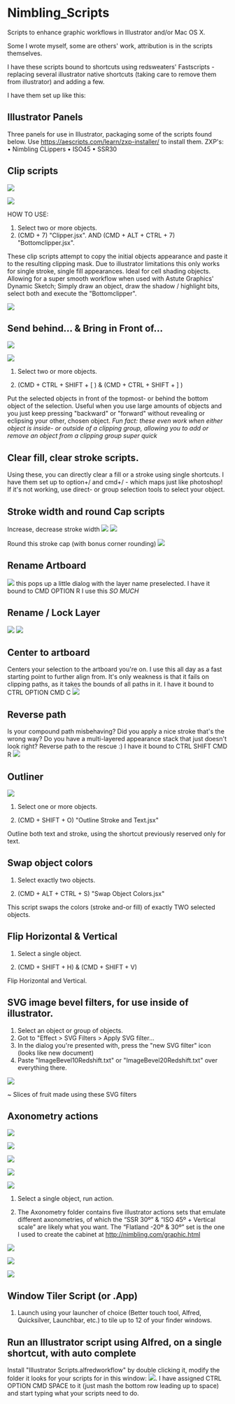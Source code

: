 Nimbling\_Scripts
=================

Scripts to enhance graphic workflows in Illustrator and/or Mac OS X.

Some I wrote myself, some are others' work, attribution is in the scripts themselves.

I have these scripts bound to shortcuts using redsweaters' Fastscripts -
replacing several illustrator native shortcuts (taking care to remove them from
illustrator) and adding a few.

I have them set up like this:

Illustrator Panels
------------
Three panels for use in Illustrator, packaging some of the scripts found below.
Use https://aescripts.com/learn/zxp-installer/ to install them.
ZXP's:
• Nimbling CLippers
• ISO45
• SSR30

Clip scripts
------------
![](<images/Clipper.png>)

![](<images/Bottomclipper.png>)

HOW TO USE:
1.  Select two or more objects.
2.  (CMD + 7) "Clipper.jsx". AND (CMD + ALT + CTRL + 7) "Bottomclipper.jsx".

These clip scripts attempt to copy the initial objects appearance and paste it
to the resulting clipping mask. Due to illustrator limitations this only works
for single stroke, single fill appearances. Ideal for cell shading objects.
Allowing for a super smooth workflow when used with Astute Graphics' Dynamic
Sketch; Simply draw an object, draw the shadow / highlight bits, select both and
execute the "Bottomclipper".

![](<images/VectorLips.gif>)


Send behind… & Bring in Front of…
---------------------------------
![](<images/Bring-in-Front-of.png>)

![](<images/Send-Behind.png>)

1.  Select two or more objects.

2.  (CMD + CTRL + SHIFT + [ ) & (CMD + CTRL + SHIFT + ] )

Put the selected objects in front of the topmost- or behind the bottom object of
the selection. Useful when you use large amounts of objects and you just keep
pressing "backward" or "forward" without revealing or eclipsing your other,
chosen object. *Fun fact: these even work when either object is inside- or
outside of a clipping group, allowing you to add or remove an object from a
clipping group super quick*

Clear fill, clear stroke scripts.
--------
Using these, you can directly clear a fill or a stroke using single shortcuts.
I have them set up to option+/ and cmd+/ - which maps just like photoshop!
If it's not working, use direct- or group selection tools to select your object.

Stroke width and round Cap scripts
--------
Increase, decrease stroke width
![](<images/Stroke%20Down.png>)
![](<images/Stroke%20Up.png>)

Round this stroke cap (with bonus corner rounding)
![](<images/RoundCap.png>)


Rename Artboard
--------
![](<images/Rename%20Artboard.png>)
this pops up a little dialog with the layer name preselected.
I have it bound to CMD OPTION R
I use this *SO MUCH*

Rename / Lock Layer
--------
![](<images/Rename%20Layer.png>)
![](<images/Layer%20Lock.png>)

Center to artboard
--------
Centers your selection to the artboard you're on. I use this all day as a fast starting point to further align from.
It's only weakness is that it fails on clipping paths, as it takes the bounds of all paths in it.
I have it bound to CTRL OPTION CMD C
![](<images/Center%20to%20Artboard.png>)

Reverse path
--------
Is your compound path misbehaving? Did you apply a nice stroke that's the wrong way? Do you have a multi-layered appearance stack that just doesn't look right?
Reverse path to the rescue :)
I have it bound to CTRL SHIFT CMD R
![](<images/Reverse%20Path.png>)


Outliner
--------

![](<images/Outliner.png>)

1.  Select one or more objects.

2.  (CMD + SHIFT + O) "Outline Stroke and Text.jsx"

Outline both text and stroke, using the shortcut previously reserved only for
text.

Swap object colors
------------------

1.  Select exactly two objects.

2.  (CMD + ALT + CTRL + S) "Swap Object Colors.jsx"

This script swaps the colors (stroke and-or fill) of exactly TWO selected
objects.

Flip Horizontal & Vertical
--------------------------

1.  Select a single object.

2.  (CMD + SHIFT + H) & (CMD + SHIFT + V)

Flip Horizontal and Vertical.

SVG image bevel filters, for use inside of illustrator.
-----------------------------

1.  Select an object or group of objects.
2.  Got to "Effect > SVG Filters > Apply SVG filter...
3.  In the dialog you're presented with, press the "new SVG filter" icon (looks like new document)
4.  Paste "ImageBevel10Redshift.txt" or "ImageBevel20Redshift.txt" over everything there.

![](<images/fruitbevels.png>)

~   Slices of fruit made using these SVG filters

Axonometry actions
------------------

![](<images/iso45v.png>)

![](<images/iso45.png>)

![](<images/ssr30.png>)

![](<images/fl2030.png>)

![](<images/fl3020.png>)

1.  Select a single object, run action.

2.  The Axonometry folder contains five illustrator actions sets that emulate
    different axonometries, of which the “SSR 30º” & “ISO 45º + Vertical scale”
    are likely what you want. The “Flatland -20º & 30º” set is the one I used to
    create the cabinet at http://nimbling.com/graphic.html

![](<images/Bookshelf.gif>)

![](<http://nimbling.com/images/pr/gd-06-large.jpg>)

![](<http://nimbling.com/images/pr/gd-07-large.jpg>)


Window Tiler Script (or .App)
-----------------------------

1.  Launch using your launcher of choice (Better touch tool, Alfred,
    Quicksilver, Launchbar, etc.) to tile up to 12 of your finder windows.
    

Run an Illustrator script using Alfred, on a single shortcut, with auto complete
--------------------------------------------------------------------------------
Install "Illustrator Scripts.alfredworkflow" by double clicking it, modify the folder it looks for your scripts for in this window: ![](<images/Modify your folder.png>). I have assigned CTRL OPTION CMD SPACE to it (just mash the bottom row leading up to space) and start typing what your scripts need to do.
